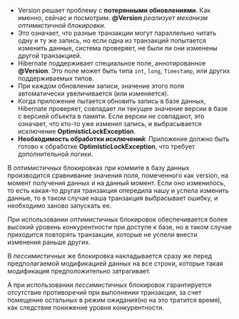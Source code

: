 - Version решает проблему с **потерянными обновлениями**. Как именно, сейчас и посмотрим. **@Version** *реализует механизм оптимистичной блокировки*. 
- Это означает, что разные транзакции могут параллельно читать одну и ту же запись, но если одна из транзакций попытается изменить данные, система проверяет, не были ли они изменены другой транзакцией.
- Hibernate поддерживает специальное поле, аннотированное **@Version**. Это поле может быть типа `int`, `long`, `Timestamp`, или других поддерживаемых типов.
- При каждом обновлении записи, значение этого поля автоматически увеличивается (или изменяется).
- Когда приложение пытается обновить запись в базе данных, Hibernate проверяет, совпадает ли текущее значение версии в базе с версией объекта в памяти. Если версии не совпадают, это означает, что кто-то уже изменил запись, и выбрасывается исключение **OptimisticLockException**.
- **Необходимость обработки исключений**: Приложение должно быть готово к обработке **OptimisticLockException**, что требует дополнительной логики.

В _оптимистичных_ блокировках при коммите в базу данных производится сравнивание значения поля, помеченного как version, на момент получения данных и на данный момент. Если оно изменилось, то есть какая-то другая транзакция опередила нашу и успела изменить данные, то в таком случае наша транзакция выбрасывает ошибку, и необходимо заново запускать ее.  
  
При использовании _оптимистичных_ блокировок обеспечивается более высокий уровень конкурентности при доступе к базе, но в таком случае приходится повторять транзакции, которые не успели внести изменения раньше других.  
  
В _пессимистичных_ же блокировка накладывается сразу же перед предполагаемой модификацией данных на все строки, которые такая модификация предположительно затрагивает.  
  
А при использовании _пессимистичных_ блокировок гарантируется отсутствие противоречий при выполнении транзакции, за счет помещение остальных в режим ожидания(но на это тратится время), как следствие понижение уровня конкурентности.